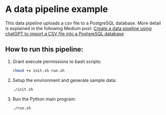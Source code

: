 # A data pipeline example

This data pipeline uploads a csv file to a PostgreSQL database. More detail is explained in the following Medium post: [Create a data pipeline using chatGPT to import a CSV file into a PostgreSQL database](https://medium.com/p/75835c95d34b)

## How to run this pipeline:
1. Grant execute permissions to bash scripts:
    ```bash
    chmod +x init.sh run.sh
    ```
2. Setup the environment and generate sample data:
    ```bash
    ./init.sh
    ```
3. Run the Python main program:
    ```bash
    ./run.sh
    ```
